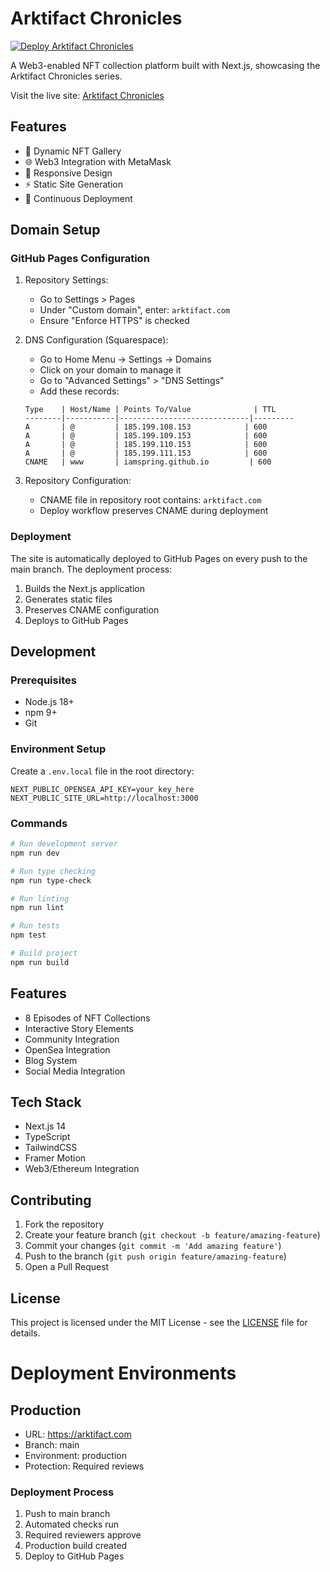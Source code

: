 # Arktifact Chronicles

[![Deploy Arktifact Chronicles](https://github.com/IAmSpring/arktifact/actions/workflows/deploy.yml/badge.svg)](https://github.com/IAmSpring/arktifact/actions/workflows/deploy.yml)

A Web3-enabled NFT collection platform built with Next.js, showcasing the Arktifact Chronicles series.

Visit the live site: [Arktifact Chronicles](https://arktifact.com)

## Features

- 🎨 Dynamic NFT Gallery
- 🌐 Web3 Integration with MetaMask
- 📱 Responsive Design
- ⚡ Static Site Generation
- 🔄 Continuous Deployment

## Domain Setup

### GitHub Pages Configuration

1. Repository Settings:
   - Go to Settings > Pages
   - Under "Custom domain", enter: `arktifact.com`
   - Ensure "Enforce HTTPS" is checked

2. DNS Configuration (Squarespace):
   - Go to Home Menu → Settings → Domains
   - Click on your domain to manage it
   - Go to "Advanced Settings" > "DNS Settings"
   - Add these records:

   ```
   Type    | Host/Name | Points To/Value              | TTL
   --------|-----------|-----------------------------|---------
   A       | @         | 185.199.108.153            | 600
   A       | @         | 185.199.109.153            | 600
   A       | @         | 185.199.110.153            | 600
   A       | @         | 185.199.111.153            | 600
   CNAME   | www       | iamspring.github.io         | 600
   ```

3. Repository Configuration:
   - CNAME file in repository root contains: `arktifact.com`
   - Deploy workflow preserves CNAME during deployment

### Deployment

The site is automatically deployed to GitHub Pages on every push to the main branch. The deployment process:
1. Builds the Next.js application
2. Generates static files
3. Preserves CNAME configuration
4. Deploys to GitHub Pages

## Development

### Prerequisites
- Node.js 18+
- npm 9+
- Git

### Environment Setup

Create a `.env.local` file in the root directory:

```env
NEXT_PUBLIC_OPENSEA_API_KEY=your_key_here
NEXT_PUBLIC_SITE_URL=http://localhost:3000
```

### Commands

```bash
# Run development server
npm run dev

# Run type checking
npm run type-check

# Run linting
npm run lint

# Run tests
npm test

# Build project
npm run build
```

## Features

- 8 Episodes of NFT Collections
- Interactive Story Elements
- Community Integration
- OpenSea Integration
- Blog System
- Social Media Integration

## Tech Stack

- Next.js 14
- TypeScript
- TailwindCSS
- Framer Motion
- Web3/Ethereum Integration

## Contributing

1. Fork the repository
2. Create your feature branch (`git checkout -b feature/amazing-feature`)
3. Commit your changes (`git commit -m 'Add amazing feature'`)
4. Push to the branch (`git push origin feature/amazing-feature`)
5. Open a Pull Request

## License

This project is licensed under the MIT License - see the [LICENSE](LICENSE) file for details.

# Deployment Environments

## Production
- URL: https://arktifact.com
- Branch: main
- Environment: production
- Protection: Required reviews

### Deployment Process
1. Push to main branch
2. Automated checks run
3. Required reviewers approve
4. Production build created
5. Deploy to GitHub Pages
